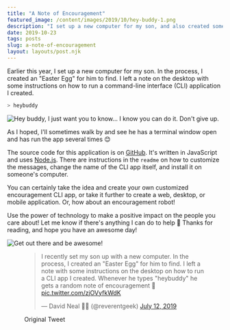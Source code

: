 ```yaml
---
title: "A Note of Encouragement"
featured_image: /content/images/2019/10/hey-buddy-1.png
description: "I set up a new computer for my son, and also created something special for him to find 😊"
date: 2019-10-23
tags: posts
slug: a-note-of-encouragement
layout: layouts/post.njk
---
```


Earlier this year, I set up a new computer for my son. In the process, I created an "Easter Egg" for him to find. I left a note on the desktop with some instructions on how to run a command-line interface (CLI) application I created.

```sh
> heybuddy
```

![Hey buddy, I just want you to know... I know you can do it. Don't give up.](/content/images/2019/10/hey-buddy.png)

As I hoped, I'll sometimes walk by and see he has a terminal window open and has run the app several times 😊

The source code for this application is on [GitHub](https://github.com/reverentgeek/notes-of-encouragement-cli). It's written in JavaScript and uses [Node.js](https://nodejs.org). There are instructions in the `readme` on how to customize the messages, change the name of the CLI app itself, and install it on someone's computer.

You can certainly take the idea and create your own customized encouragement CLI app, or take it further to create a web, desktop, or mobile application. Or, how about an encouragement robot!

Use the power of technology to make a positive impact on the people you care about! Let me know if there's anything I can do to help 🙂 Thanks for reading, and hope you have an awesome day!

![Get out there and be awesome!](/content/images/2019/10/get-out-there-and-be-awesome.jpg)


<figure class="kg-card kg-embed-card kg-card-hascaption"><blockquote class="twitter-tweet"><p lang="en" dir="ltr">I recently set my son up with a new computer. In the process, I created an &quot;Easter Egg&quot; for him to find. I left a note with some instructions on the desktop on how to run a CLI app I created. Whenever he types &quot;heybuddy&quot; he gets a random note of encouragement 🙂 <a href="https://t.co/zjOVyfkWdK">pic.twitter.com/zjOVyfkWdK</a></p>&mdash; David Neal 🥓🥑 (@reverentgeek) <a href="https://twitter.com/reverentgeek/status/1149743935843131392?ref_src=twsrc%5Etfw">July 12, 2019</a></blockquote>
<script async src="https://platform.twitter.com/widgets.js" charset="utf-8"></script>
<figcaption>Original Tweet</figcaption></figure>
